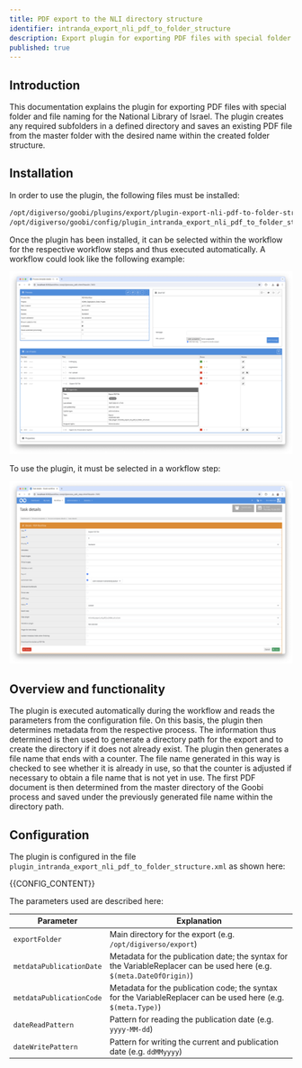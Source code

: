 ```yaml
---
title: PDF export to the NLI directory structure
identifier: intranda_export_nli_pdf_to_folder_structure
description: Export plugin for exporting PDF files with special folder and file naming for the National Library of Israel.
published: true
---
```


## Introduction
This documentation explains the plugin for exporting PDF files with special folder and file naming for the National Library of Israel. The plugin creates any required subfolders in a defined directory and saves an existing PDF file from the master folder with the desired name within the created folder structure.

## Installation
In order to use the plugin, the following files must be installed:

```bash
/opt/digiverso/goobi/plugins/export/plugin-export-nli-pdf-to-folder-structure-base.jar
/opt/digiverso/goobi/config/plugin_intranda_export_nli_pdf_to_folder_structure.xml
```

Once the plugin has been installed, it can be selected within the workflow for the respective workflow steps and thus executed automatically. A workflow could look like the following example:

![Example of a workflow structure](screen1_en.png)

To use the plugin, it must be selected in a workflow step:

![Configuration of the workflow step for using the plugin](screen2_en.png)


## Overview and functionality
The plugin is executed automatically during the workflow and reads the parameters from the configuration file. On this basis, the plugin then determines metadata from the respective process. The information thus determined is then used to generate a directory path for the export and to create the directory if it does not already exist. The plugin then generates a file name that ends with a counter. The file name generated in this way is checked to see whether it is already in use, so that the counter is adjusted if necessary to obtain a file name that is not yet in use. The first PDF document is then determined from the master directory of the Goobi process and saved under the previously generated file name within the directory path.


## Configuration
The plugin is configured in the file `plugin_intranda_export_nli_pdf_to_folder_structure.xml` as shown here:

{{CONFIG_CONTENT}}

The parameters used are described here: 

Parameter                | Explanation
-------------------------|------------------------------------
`exportFolder`           | Main directory for the export (e.g. `/opt/digiverso/export`)
`metdataPublicationDate` | Metadata for the publication date; the syntax for the VariableReplacer can be used here (e.g. `$(meta.DateOfOrigin)`)
`metdataPublicationCode` | Metadata for the publication code; the syntax for the VariableReplacer can be used here (e.g. `$(meta.Type)`)
`dateReadPattern`        | Pattern for reading the publication date (e.g. `yyyy-MM-dd`)
`dateWritePattern`       | Pattern for writing the current and publication date (e.g. `ddMMyyyy`)

